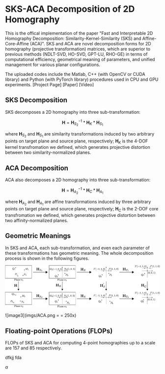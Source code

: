 # SKS-ACA Decomposition of 2D Homography

This is the offical implementation of the paper "Fast and Interpretable 2D Homography Decomposition: Similarity-Kernel-Similarity (SKS) and Affine-Core-Affine (ACA)". SKS and ACA are novel decomposition forms for 2D homography (projective transformation) matrices, which are superior to previous methods (NDLT-SVD, HO-SVD, GPT-LU, RHO-GE) in terms of computational efficiency, geometrical meaning of parameters, and unified management for various planar configurations.

The uploaded codes include the Matlab, C++ (with OpenCV or CUDA library) and Python (with PyTorch library) procedures used in CPU and GPU experiments.
[Project Page] [Paper] [Video]

## SKS Decomposition

SKS decomposes a 2D homography into three sub-transformation: 

```math
\mathbf{H}=\mathbf{H}_{S_2}^{-1}*\mathbf{H}_{K}*\mathbf{H}_{S_1}
```

where $\mathbf{H}_{S_2}$ and $\mathbf{H}_{S_1}$ are similarity transformations induced by two arbitrary points on target plane and source plane, respectively; $\mathbf{H}_{K}$ is the 4-DOF kernel transfromation we defined, which generates projective distortion between two similarity-normalized planes. 

## ACA Decomposition

ACA also decomposes a 2D homography into three sub-transformation: 

```math
\mathbf{H}=\mathbf{H}_{A_2}^{-1}*\mathbf{H}_{C}*\mathbf{H}_{A_1}
```

where $\mathbf{H}_{A_2}$ and $\mathbf{H}_{A_1}$ are affine transformations induced by three arbitrary points on target plane and source plane, respectively; $\mathbf{H}_{C}$ is the 2-DOF core transfromation we defined, which generates projective distortion between two affinity-normalized planes.

## Geometric Meanings
In SKS and ACA, each sub-transformation, and even each parameter of these transformations has geometric meaning. The whole decomposition process is shown in the following figures.

![image](imgs/SKS.png)

![image3](imgs/ACA.png = = 250x)



## Floating-point Operations (FLOPs)

FLOPs of SKS and ACA for computing 4-point homographies up to a scale are 157 and 85 respectively.

dfkjj
fda 

$\alpha$

